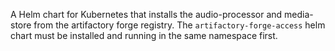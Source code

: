 A Helm chart for Kubernetes that installs the audio-processor and media-store from the artifactory forge registry. The `artifactory-forge-access` helm chart must be installed and running in the same namespace first.
